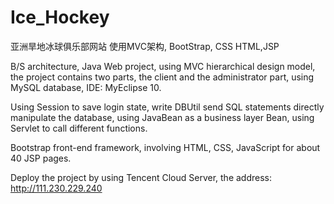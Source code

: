 # Ice_Hockey
亚洲旱地冰球俱乐部网站
使用MVC架构, BootStrap, CSS HTML,JSP

B/S architecture, Java Web project, using MVC hierarchical design model, the project contains two parts, the
client and the administrator part, using MySQL database, IDE: MyEclipse 10.

Using Session to save login state, write DBUtil send SQL statements directly manipulate the database, using
JavaBean as a business layer Bean, using Servlet to call different functions.

Bootstrap front-end framework, involving HTML, CSS, JavaScript for about 40 JSP pages.

Deploy the project by using Tencent Cloud Server, the address: http://111.230.229.240

